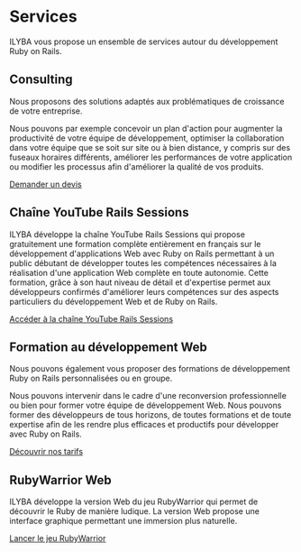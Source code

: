 # Services

ILYBA vous propose un ensemble de services autour du développement Ruby on Rails.

## Consulting

Nous proposons des solutions adaptés aux problématiques de croissance de votre entreprise.

Nous pouvons par exemple concevoir un plan d'action pour augmenter la productivité
de votre équipe de développement, optimiser la collaboration dans votre équipe que
se soit sur site ou à bien distance, y compris sur des fuseaux horaires différents,
améliorer les performances de votre application ou modifier les processus afin d'améliorer
la qualité de vos produits.

[Demander un devis](/contact)

## Chaîne YouTube Rails Sessions

ILYBA développe la chaîne YouTube Rails Sessions qui propose gratuitement une formation
complète entièrement en français sur le développement d'applications Web avec
Ruby on Rails permettant à un public débutant de développer toutes les compétences nécessaires
à la réalisation d'une application Web complète en toute autonomie. Cette formation, grâce à
son haut niveau de détail et d'expertise permet aux développeurs confirmés d'améliorer
leurs compétences sur des aspects particuliers du développement Web et de Ruby on Rails.

[Accéder à la chaîne YouTube Rails Sessions](www.youtube.com)

## Formation au développement Web

Nous pouvons également vous proposer des formations de développement Ruby on Rails
personnalisées ou en groupe.

Nous pouvons intervenir dans le cadre d'une reconversion professionnelle ou bien
pour former votre équipe de développement Web. Nous pouvons former des développeurs
de tous horizons, de toutes formations et de toute expertise afin de les rendre plus
efficaces et productifs pour développer avec Ruby on Rails.

[Découvrir nos tarifs](/pricing)

## RubyWarrior Web

ILYBA développe la version Web du jeu RubyWarrior qui permet de découvrir le Ruby de manière ludique.
La version Web propose une interface graphique permettant une immersion plus naturelle.

[Lancer le jeu RubyWarrior](/rubywarrior)
